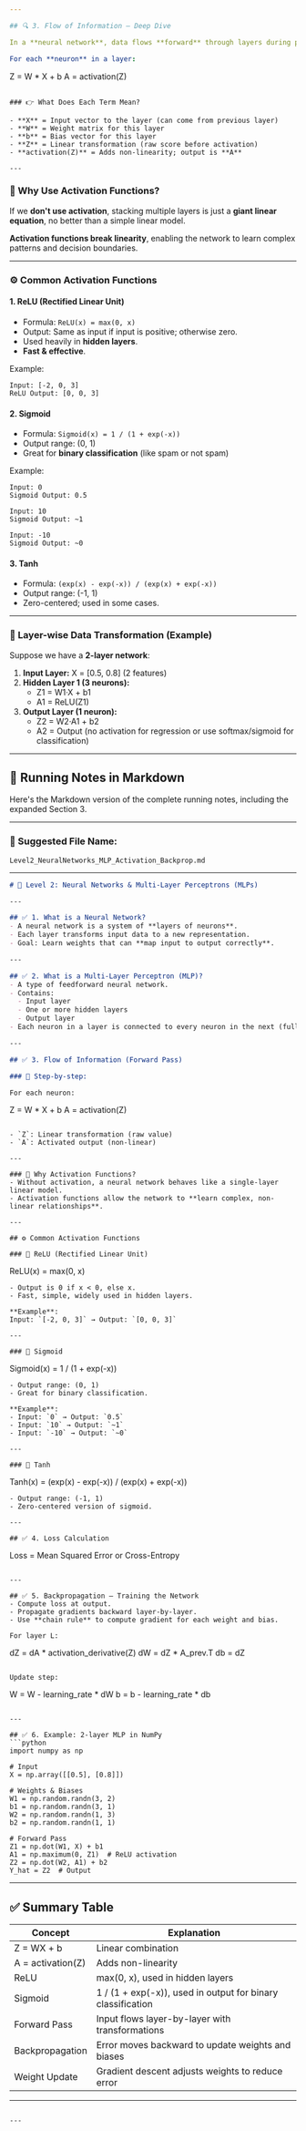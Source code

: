 ```yaml
---

## 🔍 3. Flow of Information – Deep Dive

In a **neural network**, data flows **forward** through layers during prediction. This is called the **forward pass**.

For each **neuron** in a layer:

```
Z = W * X + b
A = activation(Z)
```

### 👉 What Does Each Term Mean?

- **X** = Input vector to the layer (can come from previous layer)
- **W** = Weight matrix for this layer
- **b** = Bias vector for this layer
- **Z** = Linear transformation (raw score before activation)
- **activation(Z)** = Adds non-linearity; output is **A**

---
```


### 🎯 Why Use Activation Functions?

If we **don't use activation**, stacking multiple layers is just a **giant linear equation**, no better than a simple linear model.

**Activation functions break linearity**, enabling the network to learn complex patterns and decision boundaries.

---

### ⚙️ Common Activation Functions

#### 1. **ReLU (Rectified Linear Unit)**
- Formula: `ReLU(x) = max(0, x)`
- Output: Same as input if input is positive; otherwise zero.
- Used heavily in **hidden layers**.
- **Fast & effective**.

Example:
```
Input: [-2, 0, 3]
ReLU Output: [0, 0, 3]
```

#### 2. **Sigmoid**
- Formula: `Sigmoid(x) = 1 / (1 + exp(-x))`
- Output range: (0, 1)
- Great for **binary classification** (like spam or not spam)

Example:
```
Input: 0
Sigmoid Output: 0.5

Input: 10
Sigmoid Output: ~1

Input: -10
Sigmoid Output: ~0
```

#### 3. **Tanh**
- Formula: `(exp(x) - exp(-x)) / (exp(x) + exp(-x))`
- Output range: (-1, 1)
- Zero-centered; used in some cases.

---

### 🧠 Layer-wise Data Transformation (Example)

Suppose we have a **2-layer network**:

1. **Input Layer:** X = [0.5, 0.8] (2 features)
2. **Hidden Layer 1 (3 neurons):**
   - Z1 = W1·X + b1
   - A1 = ReLU(Z1)
3. **Output Layer (1 neuron):**
   - Z2 = W2·A1 + b2
   - A2 = Output (no activation for regression or use softmax/sigmoid for classification)

---

## 📝 Running Notes in Markdown

Here's the Markdown version of the complete running notes, including the expanded Section 3.

---

### 🔖 Suggested File Name:
```
Level2_NeuralNetworks_MLP_Activation_Backprop.md
```

---

```markdown
# 🧠 Level 2: Neural Networks & Multi-Layer Perceptrons (MLPs)

---

## ✅ 1. What is a Neural Network?
- A neural network is a system of **layers of neurons**.
- Each layer transforms input data to a new representation.
- Goal: Learn weights that can **map input to output correctly**.

---

## ✅ 2. What is a Multi-Layer Perceptron (MLP)?
- A type of feedforward neural network.
- Contains:
  - Input layer
  - One or more hidden layers
  - Output layer
- Each neuron in a layer is connected to every neuron in the next (fully connected).

---

## ✅ 3. Flow of Information (Forward Pass)

### 🔄 Step-by-step:

For each neuron:
```
Z = W * X + b
A = activation(Z)
```

- `Z`: Linear transformation (raw value)
- `A`: Activated output (non-linear)

---

### 🔧 Why Activation Functions?
- Without activation, a neural network behaves like a single-layer linear model.
- Activation functions allow the network to **learn complex, non-linear relationships**.

---

## ⚙️ Common Activation Functions

### 🔹 ReLU (Rectified Linear Unit)
```
ReLU(x) = max(0, x)
```
- Output is 0 if x < 0, else x.
- Fast, simple, widely used in hidden layers.

**Example**:
Input: `[-2, 0, 3]` → Output: `[0, 0, 3]`

---

### 🔹 Sigmoid
```
Sigmoid(x) = 1 / (1 + exp(-x))
```
- Output range: (0, 1)
- Great for binary classification.

**Example**:
- Input: `0` → Output: `0.5`
- Input: `10` → Output: `~1`
- Input: `-10` → Output: `~0`

---

### 🔹 Tanh
```
Tanh(x) = (exp(x) - exp(-x)) / (exp(x) + exp(-x))
```
- Output range: (-1, 1)
- Zero-centered version of sigmoid.

---

## ✅ 4. Loss Calculation
```
Loss = Mean Squared Error or Cross-Entropy
```

---

## ✅ 5. Backpropagation – Training the Network
- Compute loss at output.
- Propagate gradients backward layer-by-layer.
- Use **chain rule** to compute gradient for each weight and bias.

For layer L:
```
dZ = dA * activation_derivative(Z)
dW = dZ * A_prev.T
db = dZ
```

Update step:
```
W = W - learning_rate * dW
b = b - learning_rate * db
```

---

## ✅ 6. Example: 2-layer MLP in NumPy
```python
import numpy as np

# Input
X = np.array([[0.5], [0.8]])

# Weights & Biases
W1 = np.random.randn(3, 2)
b1 = np.random.randn(3, 1)
W2 = np.random.randn(1, 3)
b2 = np.random.randn(1, 1)

# Forward Pass
Z1 = np.dot(W1, X) + b1
A1 = np.maximum(0, Z1)  # ReLU activation
Z2 = np.dot(W2, A1) + b2
Y_hat = Z2  # Output
```

---

## ✅ Summary Table

| Concept             | Explanation                                                       |
|--------------------|-------------------------------------------------------------------|
| Z = WX + b         | Linear combination                                                |
| A = activation(Z)  | Adds non-linearity                                                |
| ReLU               | max(0, x), used in hidden layers                                  |
| Sigmoid            | 1 / (1 + exp(-x)), used in output for binary classification       |
| Forward Pass       | Input flows layer-by-layer with transformations                   |
| Backpropagation    | Error moves backward to update weights and biases                 |
| Weight Update      | Gradient descent adjusts weights to reduce error                  |

---
```

---
